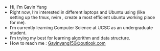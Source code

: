 - Hi, I’m Gavin Yang
- Right now, I’m interested in different laptops and Ubuntu using (like setting up the tmux, nvim , create a most efficient ubuntu working place for me).
- I’m currently learning Computer Science at UCSC as an undergraduate student.
- I’m trying my best for learning algorithm and data structure.
- How to reach me : Gavinyang150@outlook.com
<!---
Gavinyang150/Gavinyang150 is a ✨ special ✨ repository because its `README.md` (this file) appears on your GitHub profile.
You can click the Preview link to take a look at your changes.
--->
